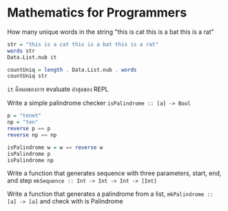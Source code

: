 # Mathematics for Programmers

How many unique words in the string "this is cat this is a bat this is a rat"

```hs
str = "this is a cat this is a bat this is a rat"
words str
Data.List.nub it

countUniq = length . Data.List.nub . words
countUniq str
```

`it` คือผลของการ evaluate ล่าสุดของ REPL


Write a simple palindrome checker `isPalindrome :: [a] -> Bool`

```hs
p = "tenet"
np = "ten"
reverse p == p
reverse np == np

isPalindrome w = w == reverse w
isPalindrome p
isPalindrome np
```


Write a function that generates sequence with three parameters, start, end, and step `mkSequence :: Int -> Int -> Int -> [Int]`


Write a function that generates a palindrome from a list, `mkPalindrome :: [a] -> [a]` and check with is Palindrome
